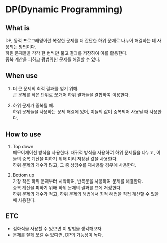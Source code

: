# DP(Dynamic Programming)

## What is
DP, 동적 프로그래밍이란 복잡한 문제를 더 간단한 하위 문제로 나누어 해결하는 데 사용되는 방법이다.<br>
하윈 문제들을 각각 한 번씩만 풀고 결과를 저장하여 이를 활용한다.<br>
중복 계산을 피하고 광범위한 문제를 해결할 수 있다.<br>

## When use
1. 더 큰 문제의 최적 결과를 얻기 위해.<br>
큰 문제를 작은 단위로 쪼개어 하위 결과들을 결합하여 이용한다.<br>

2. 하위 문제가 중복될 때.<br>
하위 문제들을 사용하는 문제 해결에 있어, 이들의 값이 중복되어 사용될 때 사용한다.<br>

## How to use
1. Top down<br>
메모이제이션 방식을 사용한다. 재귀적 방식을 사용하여 하위 문제들을 나누고, 이들의 중복 계산을 피하기 위해 미리 저장된 값을 사용한다.<br>
하위 문제의 개수가 많고, 그 중 상당수를 재사용할 경우에 사용한다.<br>

2. Bottom up<br>
가장 작은 하위 문제부터 시작하여, 반복문을 사용하여 문제를 해결한다.<br>
중복 계산을 피하기 위해 하위 문제의 결과를 표에 저장한다.<br>
하위 문제의 개수가 적고, 하위 문제의 해법에서 최적 해법을 직접 계산할 수 있을 때 사용한다.<br>

## ETC
- 점화식을 사용할 수 있으면 이 방법을 생각해보자.
- 문제를 잘게 쪼갤 수 있다면, DP의 가능성이 높다.